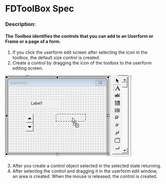 # FDToolBox Spec

<h3><b>Description:</b></h3>
<h4>The Toolbox identifies the controls that you can add to an Userform or Frame or a page of a form.
</h4>

1. If you click the userform edit screen after selecting the icon in the toolbox, the default size control is created. 
2. Create a control by dragging the icon of the toolbox to the userform editing screen.       

<img src="../../../../assets/toolbox-spec.png">

3. After you create a control object selected in the selected state returning.       
4. After selecting the control and dragging it in the userform edit window, an area is created. When the mouse is released, the control is created.     
